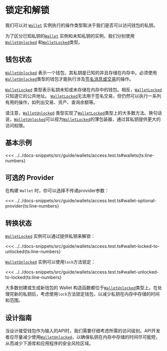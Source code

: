 # 锁定和解锁

我们可以对 [`Wallet`](../../api/Account/Wallet.md) 实例执行的操作类型取决于我们是否可以访问钱包的私钥。

为了区分已知私钥的[`Wallet`](../../api/Account/Wallet.md) 实例和未知私钥的实例，我们分别使用[`WalletUnlocked`](../../api/Account/WalletUnlocked.md) 和[`WalletLocked`](../../api/Account/WalletLocked.md)类型。

## 钱包状态

[`WalletUnlocked`](../../api/Account/WalletUnlocked.md) 表示一个钱包，其私钥是已知的并且存储在内存中。必须使用[`WalletUnlocked`](../../api/Account/WalletUnlocked.md)类型的钱包才能执行涉及[签名消息或交易](./signing.md)的操作。

[`WalletLocked`](../../api/Account/WalletLocked.md) 类型表示私钥未知或未存储在内存中的钱包。相反，[`WalletLocked`](../../api/Account/WalletLocked.md) 只知道它的公共地址。 [`WalletLocked`](../../api/Account/WalletLocked.md)无法用于签名交易，但仍然可以执行一系列有用的操作，如列出交易、资产、查询余额等。

请注意，[`WalletUnlocked`](../../api/Account/WalletUnlocked.md) 类型实现了[`WalletLocked`](../../api/Account/WalletLocked.md)类型上的大多数方法。换句话说，[`WalletUnlocked`](../../api/Account/WalletUnlocked.md)可以视为[`WalletLocked`](../../api/Account/WalletLocked.md)的薄包装器，通过其私钥提供更大的访问权限。

## 基本示例

<<< ../../docs-snippets/src/guide/wallets/access.test.ts#wallets{ts:line-numbers}

## 可选的 Provider

在构建 `Wallet` 时，你可以选择不传递provider参数：

<<< ../../docs-snippets/src/guide/wallets/access.test.ts#wallet-optional-provider{ts:line-numbers}

## 转换状态

[`WalletLocked`](../../api/Account/WalletLocked.md) 实例可以通过提供私钥来解锁：

<<< ../../docs-snippets/src/guide/wallets/access.test.ts#wallet-locked-to-unlocked{ts:line-numbers}

[`WalletUnlocked`](../../api/Account/WalletUnlocked.md) 实例可以使用`lock`方法锁定：

<<< ../../docs-snippets/src/guide/wallets/access.test.ts#wallet-unlocked-to-locked{ts:line-numbers}

大多数创建或生成新钱包的 Wallet 构造函数都位于[`WalletUnlocked`](../../api/Account/WalletUnlocked.md)类型上。在处理完新的私钥后，考虑使用`lock`方法锁定钱包，以减少私钥在内存中存储的时间和范围。

## 设计指南

当设计接受钱包作为输入的API时，我们需要仔细考虑所需的访问级别。API开发者应尽量减少使用[`WalletUnlocked`](../../api/Account/WalletUnlocked.md)，以确保私钥在内存中存储的时间尽可能短，从而减少下游库和应用程序的安全风险区域。